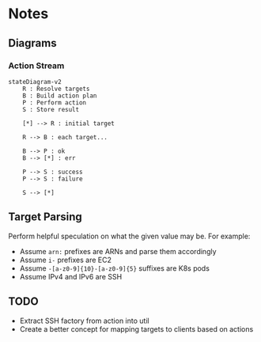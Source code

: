 # Notes

## Diagrams

### Action Stream

```mermaid
stateDiagram-v2
    R : Resolve targets
    B : Build action plan
    P : Perform action
    S : Store result

    [*] --> R : initial target

    R --> B : each target...

    B --> P : ok
    B --> [*] : err

    P --> S : success
    P --> S : failure

    S --> [*]
```

## Target Parsing

Perform helpful speculation on what the given value may be. For example:

- Assume `arn:` prefixes are ARNs and parse them accordingly
- Assume `i-` prefixes are EC2
- Assume `-[a-z0-9]{10}-[a-z0-9]{5}` suffixes are K8s pods
- Assume IPv4 and IPv6 are SSH

## TODO

- Extract SSH factory from action into util
- Create a better concept for mapping targets to clients based on actions

